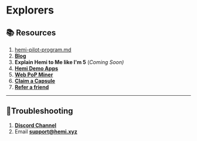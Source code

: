 # Explorers

## 📚 Resources

1. [hemi-pilot-program.md](../../governance/hemi-pilot-program.md "mention")
2. [**Blog**](https://hemi.xyz/blog)
3. **Explain Hemi to Me like I'm 5** (_Coming Soon)_
4. [**Hemi Demo Apps**](https://app.hemi.xyz/en/demos/)
5. [**Web PoP Miner**](https://pop-miner.hemi.xyz)
6. [**Claim a Capsule**](../../how-to-tutorials/capsules/tutorial.md)
7. [**Refer a friend**](https://points.absinthe.network/hemi)

***

## 📐Troubleshooting

1. [**Discord Channel**](https://discord.com/channels/1202677849887080508/1217860733820469298)
2. Email [**support@hemi.xyz**](mailto:support@hemi.xyz)

